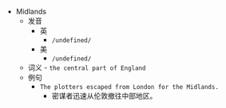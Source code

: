 - Midlands
  - 发音
    - 英
      - `/undefined/`
    - 美
      - `/undefined/`
  - 词义
        - `the central part of England`
  - 例句
    - `The plotters escaped from London for the Midlands.`
      - 密谋者迅速从伦敦撤往中部地区。

